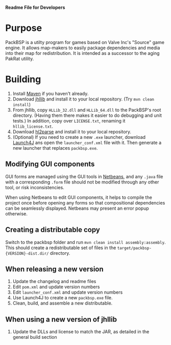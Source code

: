 **Readme File for Developers**

Purpose
========
PackBSP is a utilty program for games based on Valve Inc's "Source" game engine.
It allows map-makers to easily package dependencies and media into their map for
redistribution. It is intended as a successor to the aging PakRat utility.

Building
========
1. Install [Maven](http://maven.apache.org/) if you haven't already.
2. Download [jhllib](http://github.com/DHager/jhllilb) and install it to your
local repository. (Try `mvn clean install`)
3. From jhllib, copy `HLLib_32.dll` and `HLLib_64.dll` to the PackBSP's root
directory. (Having them there makes it easier to do debugging and unit tests.)
In addition, copy over `LICENSE.txt`, renaming it `hllib_license.txt`.
4. Download [hl2parse](http://github.com/DHager/hl2parse) and install it to your
local repository.
5. (Optional) If you need to create a new `.exe` launcher, download
[Launch4J](http://launch4j.sourceforge.net/) ans open the `launcher_conf.xml`
file with it. Then generate a new launcher that replaces `packbsp.exe`.

Modifying GUI components
--------
GUI forms are managed using the GUI tools in [Netbeans](http://netbeans.org/),
and any `.java` file with a corresponding `.form` file should not be modified through
any other tool, or risk inconsistencies.

When using Netbeans to edit GUI components, it helps to compile the project once
before opening any forms so that compositional dependencies can be seamlessly displayed.
Netbeans may present an error popup otherwise.

Creating a distributable copy
--------
Switch to the packbsp folder and run `mvn clean install assembly:assembly`.
This should create a redistributable set of files in the
`target/packbsp-{VERSION}-dist.dir/` directory.

When releasing a new version
--------
1. Update the changelog and readme files
2. Edit `pom.xml` and update version numbers
3. Edit `launcher_conf.xml` and update version numbers
4. Use Launch4J to create a new `packbsp.exe` file.
5. Clean, build, and assemble a new distributable.

When using a new version of jhllib
--------
1. Update the DLLs and license to match the JAR, as detailed in the general build section